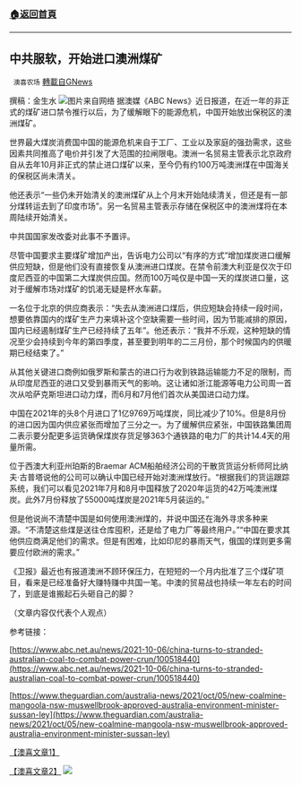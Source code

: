 ###  [:house:返回首頁](https://github.com/ourhimalayas/txt)
---


## 中共服软，开始进口澳洲煤矿
` 澳喜农场` [轉載自GNews](https://gnews.org/zh-hans/1583111/)

撰稿：金生水
![](https://assets.gnews.org/wp-content/uploads/2021/10/903-2.png)图片来自网络
据澳媒《ABC News》近日报道，在近一年的非正式的煤矿进口禁令推行以后，为了缓解眼下的能源危机，中国开始放出保税区的澳洲煤矿。

世界最大煤炭消费国中国的能源危机来自于工厂、工业以及家庭的强劲需求，这些因素共同推高了电价并引发了大范围的拉闸限电。澳洲一名贸易主管表示北京政府自从去年10月非正式的禁止进口煤矿以来，至今仍有约100万吨澳洲煤在中国海关的保税区尚未清关。

他还表示“一些仍未开始清关的澳洲煤矿从上个月末开始陆续清关，但还是有一部分煤转运去到了印度市场”。另一名贸易主管表示存储在保税区中的澳洲煤将在本周陆续开始清关。

中共国国家发改委对此事不予置评。

尽管中国要求主要煤矿增加产出，告诉电力公司以“有序的方式”增加煤炭进口缓解供应短缺，但是他们没有直接恢复从澳洲进口煤炭。在禁令前澳大利亚是仅次于印度尼西亚的中国第二大煤炭供应国。然而100万吨仅是中国一天的煤炭进口量，这对于缓解市场对煤矿的饥渴无疑是杯水车薪。

一名位于北京的供应商表示：“失去从澳洲进口煤后，供应短缺会持续一段时间，想要依靠国内的煤矿生产力来填补这个空缺需要一些时间，因为节能减排的原因，国内已经遏制煤矿生产已经持续了五年”。他还表示：“我并不乐观，这种短缺的情况至少会持续到今年的第四季度，甚至要到明年的二三月份，那个时候国内的供暖期已经结束了。”

从其他关键进口商例如俄罗斯和蒙古的进口行为收到铁路运输能力不足的限制，而从印度尼西亚的进口又受到暴雨天气的影响。这让诸如浙江能源等电力公司周一首次从哈萨克斯坦进口动力煤，而6月和7月他们首次从美国进口动力煤。

中国在2021年的头8个月进口了1亿9769万吨煤炭，同比减少了10%。但是8月份的进口因为国内供应紧张而增加了三分之一。为了缓解供应紧张，中国铁路集团周二表示要分配更多运货确保煤炭存货足够363个通铁路的电力厂的共计14.4天的用量所需。

位于西澳大利亚州珀斯的Braemar ACM船舶经济公司的干散货货运分析师阿比纳夫·古普塔说他的公司可以确认中国已经开始对澳洲煤放行。“根据我们的货运跟踪系统，我们可以看见2021年7月和8月中国释放了2020年运货的42万吨澳洲煤炭。此外7月份释放了55000吨煤炭是2021年5月装运的。”

但是他说尚不清楚中国是如何使用澳洲煤的，并说中国还在海外寻求多种来源。“不清楚这些煤是送往仓库囤积，还是给了电力厂等最终用户。”“中国在要求其他供应商满足他们的需求。但是有困难，比如印尼的暴雨天气，俄国的煤则更多需要应付欧洲的需求。”

《卫报》最近也有报道澳洲不顾环保压力，在短短的一个月内批准了三个煤矿项目，看来是已经准备好大赚特赚中共国一笔。中澳的贸易战也持续一年左右的时间了，到底是谁搬起石头砸自己的脚？

（文章内容仅代表个人观点）

参考链接：

[https://www.abc.net.au/news/2021-10-06/china-turns-to-stranded-australian-coal-to-combat-power-crun/100518440](https://www.abc.net.au/news/2021-10-06/china-turns-to-stranded-australian-coal-to-combat-power-crun/100518440)

[https://www.theguardian.com/australia-news/2021/oct/05/new-coalmine-mangoola-nsw-muswellbrook-approved-australia-environment-minister-sussan-ley](https://www.theguardian.com/australia-news/2021/oct/05/new-coalmine-mangoola-nsw-muswellbrook-approved-australia-environment-minister-sussan-ley)

[【澳喜文章1】](https://gnews.org/zh-hans/author/aujenny/)

[【澳喜文章2】](https://gnews.org/zh-hans/author/himalaya-australia/)
![](https://assets.gnews.org/wp-content/uploads/2021/10/澳喜图标2-1.jpg)
